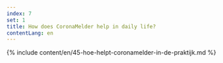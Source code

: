 ```yaml
---
index: 7
set: 1
title: How does CoronaMelder help in daily life?
contentLang: en
---
```

{% include content/en/45-hoe-helpt-coronamelder-in-de-praktijk.md %}
